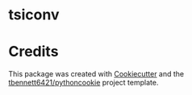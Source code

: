 # tsiconv

# Credits

This package was created with [Cookiecutter](https://github.com/cookiecutter/cookiecutter) and the [tbennett6421/pythoncookie](https://github.com/tbennett6421/pythoncookie) project template.
